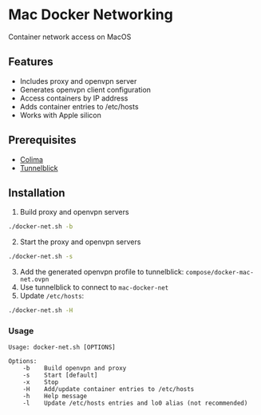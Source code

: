 # Mac Docker Networking
Container network access on MacOS

## Features
- Includes proxy and openvpn server
- Generates openvpn client configuration
- Access containers by IP address
- Adds container entries to /etc/hosts
- Works with Apple silicon

## Prerequisites
- [Colima](https://github.com/abiosoft/colima)
- [Tunnelblick](https://tunnelblick.net)

## Installation
1. Build proxy and openvpn servers
```sh
./docker-net.sh -b
```
2. Start the proxy and openvpn servers 
```sh
./docker-net.sh -s
```
3. Add the generated openvpn profile to tunnelblick: `compose/docker-mac-net.ovpn`
4. Use tunnelblick to connect to `mac-docker-net`
5. Update `/etc/hosts`:

```sh
./docker-net.sh -H

```
### Usage
```
Usage: docker-net.sh [OPTIONS]

Options: 
    -b    Build openvpn and proxy
    -s    Start [default]
    -x    Stop
    -H    Add/update container entries to /etc/hosts
    -h    Help message
    -l    Update /etc/hosts entries and lo0 alias (not recommended)
```
